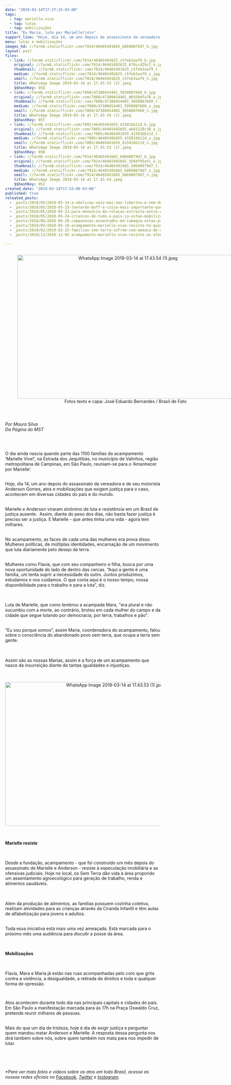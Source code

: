 ```yaml
---
date: "2019-03-14T17:37:25-03:00"
tags:
  - tag: marielle-vive
  - tag: lutas
  - tag: mobilizações
title: "Eu Maria, luto por Marielle!\n\n"
support_line: "Hoje, dia 14, um ano depois do assassinato da vereadora e de seu motorista Anderson Gomes, atos e mobilizações que exigem justiça para o caso, acontecem em diversas cidades do país e do mundo"
menu: lutas e mobilizações
images_hd: //farm8.staticflickr.com/7914/46465491665_b0b98079d7_b.jpg
layout: post
files:
  - link: //farm8.staticflickr.com/7814/46465491625_c5feb3aaf9_b.jpg
    original: //farm8.staticflickr.com/7814/46465491625_678cc429c3_o.jpg
    thumbnail: //farm8.staticflickr.com/7814/46465491625_c5feb3aaf9_t.jpg
    medium: //farm8.staticflickr.com/7814/46465491625_c5feb3aaf9_z.jpg
    small: //farm8.staticflickr.com/7814/46465491625_c5feb3aaf9_n.jpg
    title: WhatsApp Image 2019-03-14 at 17.43.53 (2).jpeg
    $$hashKey: 05Q
  - link: //farm8.staticflickr.com/7860/47380454401_5050087660_b.jpg
    original: //farm8.staticflickr.com/7860/47380454401_00350dfa76_o.jpg
    thumbnail: //farm8.staticflickr.com/7860/47380454401_5050087660_t.jpg
    medium: //farm8.staticflickr.com/7860/47380454401_5050087660_z.jpg
    small: //farm8.staticflickr.com/7860/47380454401_5050087660_n.jpg
    title: WhatsApp Image 2019-03-14 at 17.43.54 (1).jpeg
    $$hashKey: 05T
  - link: //farm8.staticflickr.com/7805/46465491655_41581bb11d_b.jpg
    original: //farm8.staticflickr.com/7805/46465491655_e6d1228c38_o.jpg
    thumbnail: //farm8.staticflickr.com/7805/46465491655_41581bb11d_t.jpg
    medium: //farm8.staticflickr.com/7805/46465491655_41581bb11d_z.jpg
    small: //farm8.staticflickr.com/7805/46465491655_41581bb11d_n.jpg
    title: WhatsApp Image 2019-03-14 at 17.43.53 (1).jpeg
    $$hashKey: 05W
  - link: //farm8.staticflickr.com/7914/46465491665_b0b98079d7_b.jpg
    original: //farm8.staticflickr.com/7914/46465491665_5b94f93afc_o.jpg
    thumbnail: //farm8.staticflickr.com/7914/46465491665_b0b98079d7_t.jpg
    medium: //farm8.staticflickr.com/7914/46465491665_b0b98079d7_z.jpg
    small: //farm8.staticflickr.com/7914/46465491665_b0b98079d7_n.jpg
    title: WhatsApp Image 2019-03-14 at 17.43.54.jpeg
    $$hashKey: 05Z
created_date: "2019-03-14T17:53:06-03:00"
published: true
releated_posts:
  - _posts/2018/05/2018-05-14-a-abolicao-veio-mas-nao-libertou-e-nem-democratizou-o-pais.md
  - _posts/2018/05/2018-05-15-leonardo-boff-a-coisa-mais-importante-que-lula-conseguiu-foi-devolver-a-dignidade-aos-pobres.md
  - _posts/2018/05/2018-05-23-para-denuncia-da-relacao-estreita-entre-empresas-e-judiciario-organizacoes-sociais-realizam-em-maceio-al-atividades-sobre-justica-e-dir.md
  - _posts/2018/05/2018-05-24-criancas-de-todo-o-pais-ja-estao-mobilizadas-para-o-i-encontro-nacional-das-criancas-sem-terrinha.md
  - _posts/2018/06/2018-06-20-camponeses-assentados-em-camaqua-estao-proximos-de-conquistarem-a-casa-propria.md
  - _posts/2018/05/2018-05-10-acampamento-marielle-vive-resiste-ha-quase-um-mes-em-valinhos-sp.md
  - _posts/2019/02/2019-02-25-familias-sem-terra-sofrem-com-ameaca-de-despejo-em-pernambuco.md
  - _posts/2018/12/2018-12-05-acampamento-marielle-vive-resiste-as-ofensivas-judiciais-da-especulacao-imobiliaria.md

---
```

<p>
<style type="text/css">@page { margin: 2cm }
		p { margin-bottom: 0.25cm; line-height: 120% }
</style>
</p>

<div style="text-align:center">
<figure class="image" style="display:inline-block"><img alt="WhatsApp Image 2019-03-14 at 17.43.54 (1).jpeg" height="466" src="//farm8.staticflickr.com/7860/47380454401_5050087660_b.jpg" width="700" />
<figcaption>Fotos texto e capa: Jos&eacute; Eduardo Bernardes&nbsp;/&nbsp;Brasil de Fato</figcaption>
</figure>
</div>

<p>&nbsp;</p>

<p><em>Por Maura Silva<br />
Da P&aacute;gina do MST&nbsp;</em><br />
&nbsp;</p>

<p>&nbsp;</p>

<p>O dia ainda nascia quando parte das 1100 fam&iacute;lias do acampamento &lsquo;Marielle Vive!&rsquo;, na Estrada dos Jequitib&aacute;s, no munic&iacute;pio de Valinhos, regi&atilde;o metropolitana de Campinas, em S&atilde;o Paulo, reuniam-se para o &lsquo;Amanhecer por Marielle&rsquo;.</p>

<p><br />
Hoje, dia 14, um ano depois do assassinato da vereadora e de seu motorista Anderson Gomes, atos e mobiliza&ccedil;&otilde;es que exigem justi&ccedil;a para o caso, acontecem em diversas cidades do pa&iacute;s e do mundo.</p>

<p><br />
Marielle e Anderson viraram sin&ocirc;nimo de luta e resist&ecirc;ncia em um Brasil de justi&ccedil;a ausente.&nbsp; Assim, diante do peso dos dias, n&atilde;o basta fazer justi&ccedil;a &eacute; preciso ser a justi&ccedil;a. E Marielle - que antes tinha uma vida - agora tem milhares.</p>

<p><br />
No acampamento, as faces de cada uma das mulheres era prova disso. Mulheres pol&iacute;ticas, de m&uacute;ltiplas identidades, encarna&ccedil;&atilde;o de um movimento que luta diariamente pelo desejo da terra.</p>

<p><br />
Mulheres como Flavia, que com seu companheiro e filha, busca por uma nova oportunidade do lado de dentro das cercas. &ldquo;Aqui a gente &eacute; uma fam&iacute;lia, um tenta suprir a necessidade do outro. Juntos produzimos, estudamos e nos cuidamos. O que conta aqui &eacute; o nosso tempo, nossa disponibilidade para o trabalho e para a luta&rdquo;, diz.</p>

<p><br />
<br />
Luta de Marielle, que como lembrou a acampada Mara, &quot;era plural e n&atilde;o sucumbiu com a morte, ao contr&aacute;rio, brotou em cada mulher do campo e da cidade que segue lutando por democracia, por terra, trabalhos e p&atilde;o&quot;.</p>

<p><br />
&ldquo;Eu sou porque somos&rdquo;, assim Maria, coordenadora do acampamento, falou sobre o consci&ecirc;ncia do abandonado povo sem terra, que ocupa a terra sem gente.</p>

<p><br />
<br />
Assim s&atilde;o as nossas Marias, assim &eacute; a for&ccedil;a de um acampamento que nasce da insurrei&ccedil;&atilde;o diante de tantas igualdades e injusti&ccedil;as.</p>

<p>&nbsp;</p>

<p style="text-align:center"><img alt="WhatsApp Image 2019-03-14 at 17.43.53 (1).jpeg" height="466" src="//farm8.staticflickr.com/7805/46465491655_41581bb11d_b.jpg" width="700" /></p>

<p><br />
<br />
<strong>Marielle resiste</strong></p>

<p><br />
<br />
Desde a funda&ccedil;&atilde;o, acampamento - que foi constru&iacute;do um m&ecirc;s depois do assassinato de Marielle e Anderson - resiste &agrave; especula&ccedil;&atilde;o imobili&aacute;ria e as ofensivas judiciais. Hoje no local, os Sem Terra d&atilde;o vida &agrave; &aacute;rea propondo um assentamento agroecol&oacute;gico para gera&ccedil;&atilde;o de trabalho, renda e alimentos saud&aacute;veis.</p>

<p><br />
<br />
Al&eacute;m da produ&ccedil;&atilde;o de alimentos, as fam&iacute;lias possuem cozinha coletiva, realizam atividades para as crian&ccedil;as atrav&eacute;s da Ciranda Infantil e t&ecirc;m aulas de alfabetiza&ccedil;&atilde;o para jovens e adultos.</p>

<p><br />
Toda essa iniciativa est&aacute; mais uma vez amea&ccedil;ada. Est&aacute; marcada para o pr&oacute;ximo m&ecirc;s uma audi&ecirc;ncia para discutir a posse da &aacute;rea.</p>

<p><br />
<br />
<strong>Mobiliza&ccedil;&otilde;es </strong></p>

<p><br />
<br />
Flavia, Mara e Maria j&aacute; est&atilde;o nas ruas acompanhadas pelo coro que grita contra a viol&ecirc;ncia, a desigualdade, a retirada de direitos e toda e qualquer forma de opress&atilde;o.</p>

<p>&nbsp;</p>

<p>Atos acontecem durante todo dia nas principais capitais e cidades do pa&iacute;s. Em S&atilde;o Paulo a manifesta&ccedil;&atilde;o marcada para &agrave;s 17h na Pra&ccedil;a Oswaldo Cruz, pretende reunir milhares de pessoas.&nbsp;</p>

<p><br />
Mais do que um dia de tristeza, hoje &eacute; dia de exigir justi&ccedil;a e perguntar quem mandou matar Anderson e Marielle. A resposta dessa pergunta nos dir&aacute; tamb&eacute;m sobre n&oacute;s, sobre quem tamb&eacute;m nos mata para nos impedir de lutar.</p>

<p style="margin-bottom: 0.29cm; font-variant: normal; letter-spacing: normal; font-style: normal; font-weight: normal; line-height: 115%; orphans: 2; widows: 2">&nbsp;</p>

<p>&nbsp;</p>

<p><em>*Para ver mais fotos e v&iacute;deos sobre os atos em todo Brasil, acesse as nossas redes oficiais no&nbsp;<a href="https://www.facebook.com/MovimentoSemTerra/">Facebook</a>,&nbsp;<a href="https://twitter.com/mst_oficial">Twitter</a>&nbsp;e&nbsp;<a href="http://www.mst.org.br/2019/02/28/hhhhhhhhh.html">Instagram</a>.&nbsp;</em></p>

<div>&nbsp;</div>
